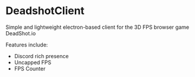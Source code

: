 # DeadshotClient
Simple and lightweight electron-based client for the 3D FPS browser game DeadShot.io

Features include:
- Discord rich presence
- Uncapped FPS
- FPS Counter
